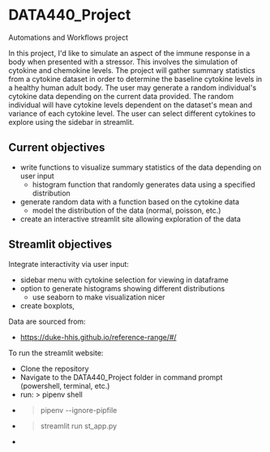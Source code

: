 # DATA440_Project
Automations and Workflows project

In this project, I'd like to simulate an aspect of the immune response in a body when presented with a stressor. This involves the simulation of cytokine and chemokine levels. The project will gather summary statistics from a cytokine dataset in order to determine the baseline cytokine levels in a healthy human adult body. The user may generate a random individual's cytokine data depending on the current data provided. The random individual will have cytokine levels dependent on the dataset's mean and variance of each cytokine level.
The user can select different cytokines to explore using the sidebar in streamlit.

Current objectives
---
- write functions to visualize summary statistics of the data depending on user input
  - histogram function that randomly generates data using a specified distribution
- generate random data with a function based on the cytokine data
  - model the distribution of the data (normal, poisson, etc.)
- create an interactive streamlit site allowing exploration of the data

Streamlit objectives
---
Integrate interactivity via user input:
- sidebar menu with cytokine selection for viewing in dataframe
- option to generate histograms showing different distributions
  - use seaborn to make visualization nicer
- create boxplots,


Data are sourced from:
- https://duke-hhis.github.io/reference-range/#/

To run the streamlit website:
- Clone the repository
- Navigate to the DATA440_Project folder in command prompt (powershell, terminal, etc.)
- run: > pipenv shell
- > pipenv --ignore-pipfile
- > streamlit run st_app.py
  > 
  > 
- 
